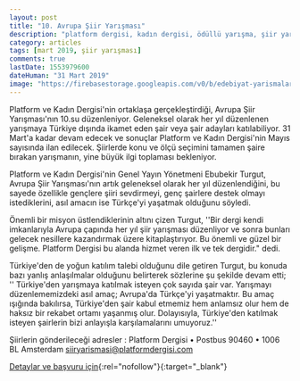 ```yaml
---
layout: post
title: "10. Avrupa Şiir Yarışması"
description: "platform dergisi, kadın dergisi, ödüllü yarışma, şiir yarışmaları 2019"
category: articles
tags: [mart 2019, şiir yarışması]
comments: true
lastDate: 1553979600
dateHuman: "31 Mart 2019"
image: "https://firebasestorage.googleapis.com/v0/b/edebiyat-yarismalari.appspot.com/o/avrupa-siir-yarismasi.jpg?alt=media&token=580feb31-4906-4790-a9ce-86553ea45742"
---
```


Platform ve Kadın Dergisi'nin ortaklaşa gerçekleştirdiği, Avrupa Şiir Yarışması'nın 10.su düzenleniyor. Geleneksel olarak her yıl düzenlenen yarışmaya Türkiye dışında ikamet eden şair veya şair adayları katılabiliyor. 31 Mart'a  kadar devam edecek ve sonuçlar Platform ve Kadın Dergisi'nin Mayıs sayısında ilan edilecek. Şiirlerde konu ve ölçü seçimini tamamen şaire bırakan yarışmanın, yine büyük ilgi toplaması bekleniyor.

Platform ve Kadın Dergisi'nin Genel Yayın Yönetmeni Ebubekir Turgut, Avrupa Şiir Yarışması'nın artık geleneksel olarak her yıl düzenlendiğini, bu sayede özellikle gençlere şiiri sevdirmeyi, genç şairlere destek olmayı istediklerini, asıl amacın ise Türkçe'yi yaşatmak olduğunu söyledi.

Önemli bir misyon üstlendiklerinin altını çizen Turgut, ''Bir dergi kendi imkanlarıyla Avrupa çapında her yıl şiir yarışması düzenliyor ve sonra bunları gelecek nesillere kazandırmak üzere kitaplaştırıyor. Bu önemli ve güzel bir gelişme. Platform Dergisi bu alanda hizmet veren ilk ve tek dergidir." dedi.

Türkiye'den de yoğun katılım talebi olduğunu dile getiren Turgut, bu konuda bazı yanlış anlaşılmalar olduğunu belirterek sözlerine şu şekilde devam etti; '' Türkiye'den yarışmaya katılmak isteyen çok sayıda şair var. Yarışmayı düzenlememizdeki asıl amaç; Avrupa'da Türkçe'yi yaşatmaktır. Bu amaç ışığında bakılırsa, Türkiye'den şair kabul etmemiz hem anlamsız olur hem de haksız bir rekabet ortamı yaşanmış olur. Dolayısıyla, Türkiye'den katılmak isteyen şairlerin bizi anlayışla karşılamalarını umuyoruz.'' 

Şiirlerin gönderileceği adresler :
Platform Dergisi • Postbus 90460 • 1006 BL Amsterdam
siiryarismasi@platformdergisi.com

[Detaylar ve başvuru için](https://www.platformdergisi.com/yazi/haberler/27133/avrupa-10uncu-siir-yarismasi-basladi?utm_source=edebiyatyarismalari.com&utm_medium=affiliate&utm_campaign=cpc){:rel="nofollow"}{:target="_blank"}
